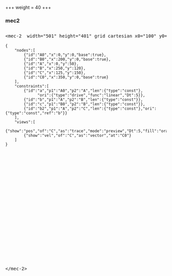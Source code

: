 +++
weight = 40
+++

### mec2

<section>
<pre id="pre40">
<p style="margin-bottom: -1em">&ltmec-2  width="501" height="401" grid cartesian x0="100" y0="100"&gt</p>
<code class="hljs" id="code40" data-trim>
{
    "nodes":[
        {"id":"A0","x":0,"y":0,"base":true},
        {"id":"B0","x":200,"y":0,"base":true},
        {"id":"A","x":0,"y":50},
        {"id":"B","x":250,"y":120},
        {"id":"C","x":125,"y":150},
        {"id":"C0","x":350,"y":0,"base":true}
    ],
    "constraints":[
        {"id":"a","p1":"A0","p2":"A","len":{"type":"const"},
              "ori":{"type":"drive","func":"linear","Dt":5}},
        {"id":"b","p1":"A","p2":"B","len":{"type":"const"}},
        {"id":"c","p1":"B0","p2":"B","len":{"type":"const"}},
        {"id":"b2","p1":"A","p2":"C","len":{"type":"const"},"ori":{"type":"const","ref":"b"}}
    ],
    "views":[
        {"show":"pos","of":"C","as":"trace","mode":"preview","Dt":5,"fill":"orange"},
        {"show":"vel","of":"C","as":"vector","at":"C0"}
    ]
}
</mec-2>
</code>
<p style="position: relative; margin-top: 24.5em">&lt/mec-2&gt</p>
</pre>

<mec-2 id="mec40" width="501" height="401" grid cartesian x0="100" y0="100"></mec-2>

<script>
    const mec40 = document.getElementById('mec40');
    const code40 = document.getElementById('code40');
    code40.contentEditable = true;
    code40.spellcheck = false;
    code40.addEventListener('input', () => {
        mec40.innerHTML = code40.textContent
        mec40._model.reset();
        mec40.init();
    });
    mec40.innerHTML = code40.textContent;
</script>

</section>
